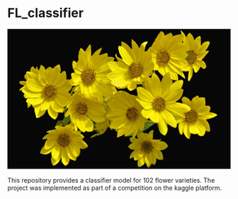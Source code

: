 # FL_classifier

![FLOWERS!](readme.jpg)

This repository provides a classifier model for 102 flower varieties. The project was implemented as part of a competition on the kaggle platform.